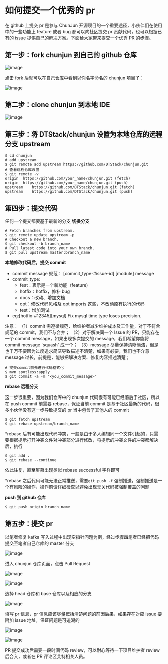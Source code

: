 # 如何提交一个优秀的 pr

在 github 上提交 pr 是参与 ChunJun 开源项目的一个重要途径，小伙伴们在使用中的一些功能上 feature 或者 bug 都可以向社区提交 pr 贡献代码，也可以根据已有的 issue 提供自己的解决方案。下面给大家带来提交一个优秀 PR 的步骤。

## 第一步：fork chunjun 到自己的 github 仓库

![image](/chunjun/doc/pr/pr1.png)

点击 fork 后就可以在自己仓库中看到以你名字命名的 chunjun 项目了：

![image](/chunjun/doc/pr/pr2.png)

## 第二步：clone chunjun 到本地 IDE

![image](/chunjun/doc/pr/pr3.png)

## 第三步：将 DTStack/chunjun 设置为本地仓库的远程分支 upstream

```shell
$ cd chunjun
# add upstream
$ git remote add upstream https://github.com/DTStack/chunjun.git
# 查看远程仓库设置
$ git remote -v
origin  https://github.com/your_name/chunjun.git (fetch)
origin  https://github.com/your_name/chunjun.git (push)
upstream    https://github.com/DTStack/chunjun.git (fetch)
upstream    https://github.com/DTStack/chunjun.git (push)
```

## 第四步：提交代码

任何一个提交都要基于最新的分支
**切换分支**

```shell
# Fetch branches from upstream.
$ git remote update upstream -p
# Checkout a new branch.
$ git checkout -b branch_name
# Pull latest code into your own branch.
$ git pull upstream master:branch_name
```

**本地修改代码后，提交 commit**

- commit message 规范：
  [commit_type-#issue-id] [module] message
- commit_type:
  - feat：表示是一个新功能（feature)
  - hotfix：hotfix，修补 bug
  - docs：改动、增加文档
  - opt：修改代码风格及 opt imports 这些，不改动原有执行的代码
  - test：增加测试
- eg:[hotfix-#12345][mysql] Fix mysql time type loses precision.

注意：
（1）commit 需遵循规范，给维护者减少维护成本及工作量，对于不符合规范的 commit，我们不与合并；
（2）对于解决同一个 Issue 的 PR，只能存在一个 commit message，如果出现多次提交的 message，我们希望你能将 commit message 'squash' 成一个；
（3）message 尽量保持清晰简洁，但是也千万不要因为过度追求简洁导致描述不清楚，如果有必要，我们也不介意 message 过长，前提是，能够把解决方案、修复内容描述清楚；

```shell
# 提交commit前先进行代码格式化
$ mvn spotless:apply
$ git commit -a -m "<you_commit_message>"
```

**rebase 远程分支**

这一步很重要，因为我们仓库中的 chunjun 代码很有可能已经落后于社区，所以在 push commit 前需要 rebase，保证当前 commit 是基于社区最新的代码，很多小伙伴没有这一步导致提交的 pr 当中包含了其他人的 commit

```shell
$ git fetch upstream
$ git rebase upstream/branch_name
```

\*rebase 后有可能出现代码冲突，一般是由于多人编辑同一个文件引起的，只需要根据提示打开冲突文件对冲突部分进行修改，将提示的冲突文件的冲突都解决后，执行

```shell
$ git add .
$ git rebase --continue
```

依此往复，直至屏幕出现类似 rebase successful 字样即可

\*rebase 之后代码可能无法正常推送，需要`git push -f` 强制推送，强制推送是一个有风险的操作，操作前请仔细检查以避免出现无关代码被强制覆盖的问题

**push 到 github 仓库**

```shell
$ git push origin branch_name
```

## 第五步：提交 pr

以笔者修复 kafka 写入过程中出现空指针问题为例，经过步骤四笔者已经把代码提交至笔者自己仓库的 master 分支

![image](/chunjun/doc/pr/pr4.png)

进入 chunjun 仓库页面，点击 Pull Request

![image](/chunjun/doc/pr/pr5.png)

![image](/chunjun/doc/pr/pr6.png)

选择 head 仓库和 base 仓库以及相应的分支

![image](/chunjun/doc/pr/pr7.png)

填写 pr 信息，pr 信息应该尽量概括清楚问题的前因后果，如果存在对应 issue 要附加 issue 地址，保证问题是可追溯的

![image](/chunjun/doc/pr/pr8.png)

![image](/chunjun/doc/pr/pr9.png)

PR 提交成功后需要一段时间代码 review，可以耐心等待一下项目维护者 review 后合入，或者在 PR 评论区艾特相关人员。
